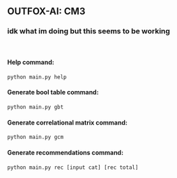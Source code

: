 ## OUTFOX-AI: CM3
### idk what im doing but this seems to be working
<br />

#### Help command:
<code>python main.py help</code>

#### Generate bool table command:
<code>python main.py gbt</code>

#### Generate correlational matrix command:
<code>python main.py gcm</code>

#### Generate recommendations command:
<code>python main.py rec [input cat] [rec total]</code>